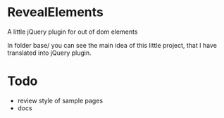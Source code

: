 RevealElements
==============

A little jQuery plugin for out of dom elements

In folder base/ you can see the main idea of this little project,
that I have translated into jQuery plugin.

Todo
====

- review style of sample pages
- docs
